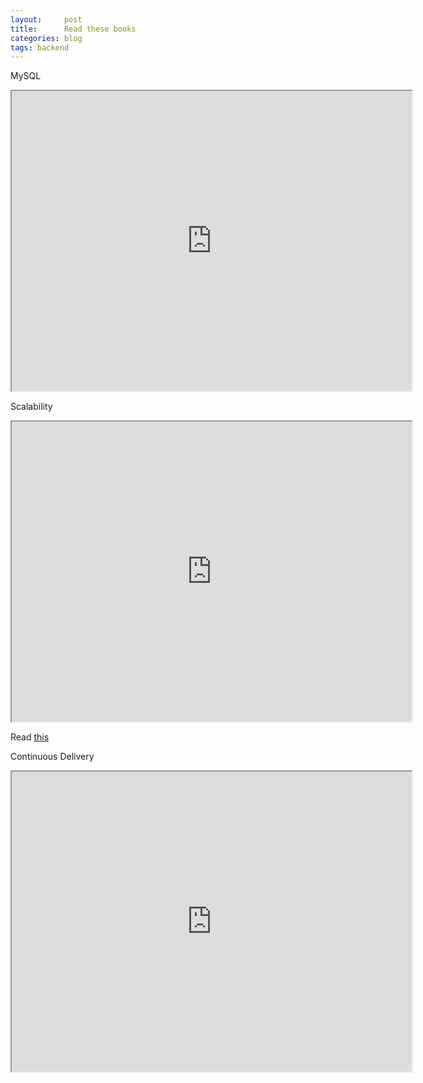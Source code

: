```yaml
---
layout:     post
title:      Read these books 
categories: blog   
tags: backend
---
```


MySQL
<iframe src="https://drive.google.com/file/d/1bcNmtTP0FzVbRTUmSUhTjuws3zJyli0c/preview" width="640" height="480"></iframe>



<!--break-->


Scalability
<iframe src="https://drive.google.com/file/d/14MVe_Y4dVVxkpjY4UXyClSqvG1iAK5_K/preview" width="640" height="480"></iframe>

Read [this](https://github.com/binhnguyennus/awesome-scalability)


Continuous Delivery
<iframe src="https://drive.google.com/file/d/1tBt3XJOEZFcY5xqI10ErIJR0ofdimfzm/preview" width="640" height="480"></iframe>

